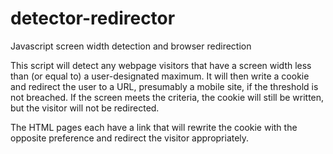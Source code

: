 # detector-redirector
Javascript screen width detection and browser redirection

This script will detect any webpage visitors that have a screen width less than (or equal to) a user-designated maximum. It will then write a cookie and redirect the user to a URL, presumably a mobile site, if the threshold is not breached. If the screen meets the criteria, the cookie will still be written, but the visitor will not be redirected. 

The HTML pages each have a link that will rewrite the cookie with the opposite preference and redirect the visitor appropriately. 
